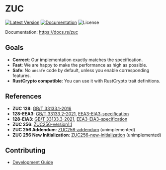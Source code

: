 # ZUC

[![Latest Version]][crates.io]
[![Documentation]][docs.rs] 
![License]

[crates.io]: https://crates.io/crates/zuc
[Latest Version]: https://img.shields.io/crates/v/zuc.svg
[Documentation]: https://docs.rs/zuc/badge.svg
[docs.rs]: https://docs.rs/zuc
[License]: https://img.shields.io/crates/l/zuc.svg

Documentation: <https://docs.rs/zuc>

## Goals

+ **Correct**: Our implementation exactly matches the specification.
+ **Fast**: We are happy to make the performance as high as possible.
+ **Safe**: No `unsafe` code by default, unless you enable corresponding features.
+ **RustCrypto compatible**: You can use it with RustCrypto trait definitions.

## References

- **ZUC 128**: [GB/T 33133.1-2016](https://openstd.samr.gov.cn/bzgk/gb/newGbInfo?hcno=8C41A3AEECCA52B5C0011C8010CF0715)
- **128-EEA3**: [GB/T 33133.2-2021](https://openstd.samr.gov.cn/bzgk/gb/newGbInfo?hcno=5D3CBA3ADEC7989344BD1E63006EF2B3), [EEA3-EIA3-specification](https://www.gsma.com/solutions-and-impact/technologies/security/wp-content/uploads/2019/05/EEA3_EIA3_specification_v1_8.pdf)
- **128-EIA3**: [GB/T 33133.3-2021](https://openstd.samr.gov.cn/bzgk/gb/newGbInfo?hcno=C6D60AE0A7578E970EF2280ABD49F4F0), [EEA3-EIA3-specification](https://www.gsma.com/solutions-and-impact/technologies/security/wp-content/uploads/2019/05/EEA3_EIA3_specification_v1_8.pdf)
- **ZUC 256**: [ZUC256-version1.1](http://www.is.cas.cn/ztzl2016/zouchongzhi/201801/W020180416526664982687.pdf)
- **ZUC 256 Addendum**: [ZUC256-addendum](http://www.is.cas.cn/ztzl2016/zouchongzhi/201801/W020220926381349696866.pdf) (unimplemented)
- **ZUC 256 New Initialization**: [ZUC256-new-initialization](http://www.is.cas.cn/ztzl2016/zouchongzhi/201801/W020230201389233346416.pdf) (unimplemented)

## Contributing

+ [Development Guide](./CONTRIBUTING.md)
